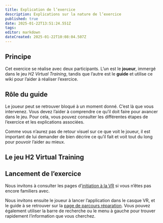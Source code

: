```yaml
---
title: Explication de l’exercice
description: Explications sur la nature de l’exercice
published: true
date: 2025-01-22T13:51:24.551Z
tags: 
editor: markdown
dateCreated: 2025-01-22T10:08:04.507Z
---
```


## Principe

Cet exercice se réalise avec deux participants. L’un est le **joueur**, immergé dans le jeu _H2 Virtual Training_, tandis que l’autre est le **guide** et utilise ce wiki pour l’aider à réaliser l’exercice.

## Rôle du guide

Le joueur peut se retrouver bloqué à un moment donné. C’est là que vous intervenez. Vous devez l’aider à comprendre ce qu’il doit faire pour avancer dans le jeu. Pour cela, vous pouvez consulter les différentes étapes de l’exercice et les explications associées.

Comme vous n’aurez pas de retour visuel sur ce que voit le joueur, il est important de lui demander de bien décrire ce qu’il fait et voit tout du long pour pouvoir l’aider au mieux.

## Le jeu H2 Virtual Training



## Lancement de l’exercice

Nous invitons à consulter les pages d’[initiation à la VR](/fr/introduction/initiation_vr) si vous n’êtes pas encore familiers avec.

Nous invitons ensuite le joueur à lancer l’application dans le casque VR, et le guide à se retrouver sur la [page de parcours réparation](../?).
Vous pouvez également utiliser la barre de recherche ou le menu à gauche pour trouver rapidement l’information que vous cherchez.